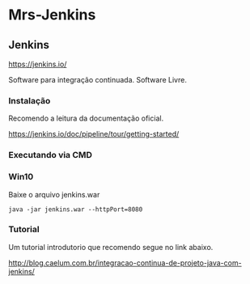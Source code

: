 # Mrs-Jenkins

## Jenkins

https://jenkins.io/

Software para integração continuada. Software Livre.

### Instalação

Recomendo a leitura da documentação oficial.

https://jenkins.io/doc/pipeline/tour/getting-started/

### Executando via CMD

### Win10

Baixe o arquivo jenkins.war

```
java -jar jenkins.war --httpPort=8080
```

### Tutorial

Um tutorial introdutorio que recomendo segue no link abaixo.

http://blog.caelum.com.br/integracao-continua-de-projeto-java-com-jenkins/